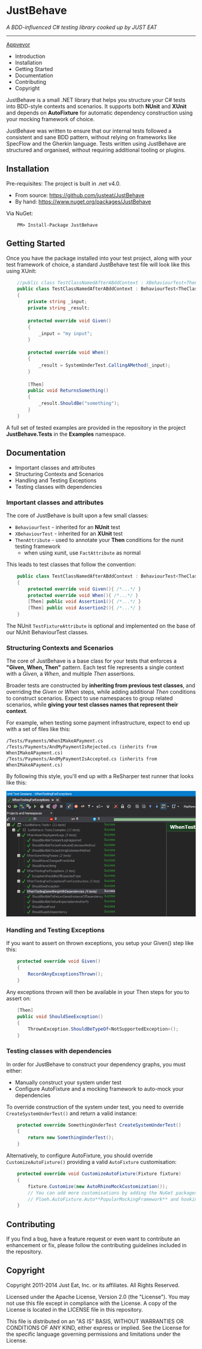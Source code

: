 JustBehave
==========
_A BDD-influenced C# testing library cooked up by JUST EAT_

---

[Appveyor](https://img.shields.io/appveyor/ci/justeattech/justbehave.svg)

* Introduction
* Installation
* Getting Started
* Documentation
* Contributing
* Copyright

JustBehave is a small .NET library that helps you structure your C# tests into BDD-style contexts and scenarios.
It supports both **NUnit** and **XUnit** and depends on **AutoFixture** for automatic dependency construction using your mocking framework of choice.

JustBehave was written to ensure that our internal tests followed a consistent and sane BDD pattern, without relying on frameworks like SpecFlow and the Gherkin language. Tests written using JustBehave are structured and organised, without requiring additional tooling or plugins.
		

## Installation

Pre-requisites: The project is built in .net v4.0.

* From source: https://github.com/justeat/JustBehave
* By hand: https://www.nuget.org/packages/JustBehave

Via NuGet:

		PM> Install-Package JustBehave


## Getting Started

Once you have the package installed into your test project, along with your test framework of choice, a standard JustBehave test file will look like this using XUnit:
```csharp
	//public class TestClassNamedAfterABddContext : XBehaviourTest<TheClassThatIWantToTest> // XUnit
	public class TestClassNamedAfterABddContext : BehaviourTest<TheClassThatIWantToTest> // NUnit
	{
		private string _input;
		private string _result;

		protected override void Given()
		{
			_input = "my input";
		}

		protected override void When()
		{
			_result = SystemUnderTest.CallingAMethod(_input);
		}

		[Then]
		public void ReturnsSomething()
		{
			_result.ShouldBe("something");
		}
	}
```
A full set of tested examples are provided in the repository in the project **JustBehave.Tests** in the **Examples** namespace.
		
## Documentation 

* Important classes and attributes
* Structuring Contexts and Scenarios
* Handling and Testing Exceptions
* Testing classes with dependencies

### Important classes and attributes

The core of JustBehave is built upon a few small classes:

* `BehaviourTest` - inherited for an **NUnit** test
* `XBehaviourTest` - inherited for an **XUnit** test
* `ThenAttribute` - used to annotate your **Then** conditions for the nunit testing framework
  * when using xunit, use `FactAttribute` as normal

This leads to test classes that follow the convention:
```csharp
	public class TestClassNamedAfterABddContext : BehaviourTest<TheClassThatIWantToTest>
	{
		protected override void Given(){ /*...*/ }
		protected override void When(){ /*...*/ }
		[Then] public void Assertion1(){ /*...*/ }			
		[Then] public void Assertion2(){ /*...*/ }
	}
```
The NUnit `TestFixtureAttribute` is optional and implemented on the base of our NUnit BehaviourTest classes.

### Structuring Contexts and Scenarios

The core of JustBehave is a base class for your tests that enforces a **"Given, When, Then"** pattern. Each test file represents a single context with a *Given*, a *When*, and multiple *Then* assertions. 

Broader tests are constructed by **inheriting from previous test classes**, and overriding the *Given* or *When* steps, while adding additional *Then* conditions to construct scenarios. Expect to use namespaces to group related scenarios, while **giving your test classes names that represent their context**. 

For example, when testing some payment infrastructure, expect to end up with a set of files like this:

	/Tests/Payments/WhenIMakeAPayment.cs
	/Tests/Payments/AndMyPaymentIsRejected.cs (inherits from WhenIMakeAPayment.cs)
	/Tests/Payments/AndMyPaymentIsAccepted.cs (inherits from WhenIMakeAPayment.cs)
		
By following this style, you'll end up with a ReSharper test runner that looks like this:

![test runner following bdd conventions](test-screenshot.png)
		
### Handling and Testing Exceptions

If you want to assert on thrown exceptions, you setup your Given() step like this:
```csharp
	protected override void Given()
	{
	    RecordAnyExceptionsThrown();
	}
```		
Any exceptions thrown will then be available in your Then steps for you to assert on:
```csharp        
	[Then]
	public void ShouldSeeException()
	{
		ThrownException.ShouldBeTypeOf<NotSupportedException>();
	}
```	
### Testing classes with dependencies

In order for JustBehave to construct your dependency graphs, you must either:

* Manually construct your system under test
* Configure AutoFixture and a mocking framework to auto-mock your dependencies
	
To override construction of the system under test, you need to override `CreateSystemUnderTest()` and return a valid instance:

```csharp
	protected override SomethingUnderTest CreateSystemUnderTest()
	{
		return new SomethingUnderTest();
	}
```	

Alternatively, to configure AutoFixture, you should override `CustomizeAutoFixture()` providing a valid `AutoFixture` customisation:

```csharp
	protected override void CustomizeAutoFixture(Fixture fixture)
	{
		fixture.Customize(new AutoRhinoMockCustomization());
		// You can add more customisations by adding the NuGet packages for
		// Ploeh.AutoFixture.Auto**PopularMockingFramework** and hooking them up
	}
```

## Contributing

If you find a bug, have a feature request or even want to contribute an enhancement or fix, please follow the contributing guidelines included in the repository.


## Copyright

Copyright 2011-2014 Just Eat, Inc. or its affiliates. All Rights Reserved.

Licensed under the Apache License, Version 2.0 (the "License"). You
may not use this file except in compliance with the License. A copy of
the License is located in the LICENSE file in this repository. 

This file is distributed on an "AS IS" BASIS, WITHOUT WARRANTIES OR 
CONDITIONS OF ANY KIND, either express or implied. See the License 
for the specific language governing permissions and limitations under 
the License.
